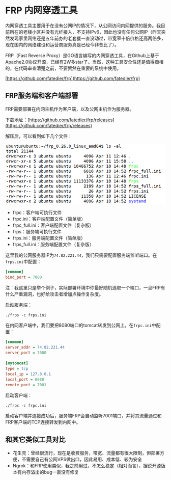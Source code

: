 # FRP 内网穿透工具

内网穿透工具主要用于在没有公网IP的情况下，从公网访问内网提供的服务。我目前所在的老楼小区并没有光纤接入，不支持IPv6，因此也没有任何公网IP（昨天突然发现家里网络还是五年前办的老套餐一直没动过，带宽窄十倍价格还高两倍多，现在国内的网络建设和运营商服务真是已经今非昔比了）。

FRP（Fast Reverse Proxy）是GO语言编写的内网穿透工具，在Github上基于Apache2.0协议开源，已经有2W多star了。当然，这种工具安全性还是值得商榷的，在代码审查清楚之前，不要贸然在重要的系统中使用。

[https://github.com/fatedier/frp](https://github.com/fatedier/frp)

## FRP服务端和客户端部署

FRP需要部署在内网主机作为客户端，以及公网主机作为服务器。

下载地址：[https://github.com/fatedier/frp/releases](https://github.com/fatedier/frp/releases)

解压后，可以看到如下几个文件：

![](res/1.png)

* frpc：客户端可执行文件
* frpc.ini：客户端配置文件（简单版）
* frpc_full.ini：客户端配置文件（复杂版）
* frps：服务端可执行文件
* frps.ini：服务端配置文件（简单版）
* frps_full.ini：服务端配置文件（复杂版）

这里我的公网服务器IP为`74.82.221.44`，我们只需要配置服务端监听端口。在`frps.ini`中配置：

```ini
[common]
bind_port = 7000
```

注：我这里只是举个例子，实际部署环境中你最好随机选取一个端口，一旦FRP有什么严重漏洞，也好给攻击者增加点操作复杂度。

启动服务端：
```
./frps -c frps.ini
```

在内网客户端中，我们要把8080端口的tomcat转发到公网上。在`frpc.ini`中配置：

```ini
[common]
server_addr = 74.82.221.44
server_port = 7000

[mytomcat]
type = tcp
local_ip = 127.0.0.1
local_port = 8080
remote_port = 7001
```

启动客户端：
```
./frpc -c frpc.ini
```

启动客户端并连接成功后，服务端FRP会自动监听7001端口，并将其流量通过和FRP客户端的TCP连接转发到内网中。

## 和其它类似工具对比

* 花生壳：曾经很流行，现在是收费服务，带宽、流量都有很大限制，但部署方便，不需要自己有公网VPS做出口，因此易用、成本低、较为安全
* Ngrok：和FRP使用类似，我之前用过，不怎么稳定（相对而言），据说开源版本有内存溢出的bug一直没有修复

